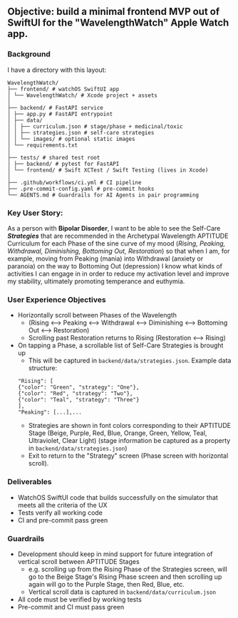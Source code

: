 ## Objective: build a minimal frontend MVP out of SwiftUI for the "WavelengthWatch" Apple Watch app.

### Background

I have a directory with this layout:

```
WavelengthWatch/
├── frontend/ # watchOS SwiftUI app
│ └── WavelengthWatch/ # Xcode project + assets
│
├── backend/ # FastAPI service
│ ├── app.py # FastAPI entrypoint
│ ├── data/
│ │ ├── curriculum.json # stage/phase + medicinal/toxic
│ │ ├── strategies.json # self-care strategies
│ │ └── images/ # optional static images
│ └── requirements.txt
│
├── tests/ # shared test root
│ ├── backend/ # pytest for FastAPI
│ └── frontend/ # Swift XCTest / Swift Testing (lives in Xcode)
│
├── .github/workflows/ci.yml # CI pipeline
├── .pre-commit-config.yaml # pre-commit hooks
└── AGENTS.md # Guardrails for AI Agents in pair programming
```

### Key User Story:
As a person with **Bipolar Disorder**, I want to be able to see the Self-Care ***Strategies*** that are recommended
in the Archetypal Wavelength APTITUDE Curriculum for each Phase of the sine curve of my mood (_Rising, Peaking,
Withdrawal, Diminishing, Bottoming Out, Restoration_) so that when I am, for example, moving from Peaking (mania)
into Withdrawal (anxiety or paranoia) on the way to Bottoming Out (depression) I know what kinds of activities
I can engage in in order to reduce my activation level and improve my stability, ultimately promoting temperance
and euthymia.


### User Experience Objectives
- Horizontally scroll between Phases of the Wavelength
    - (Rising <--> Peaking <--> Withdrawal <--> Diminishing <--> Bottoming Out <--> Restoration)
    - Scrolling past Restoration returns to Rising (Restoration <--> Rising)
- On tapping a Phase, a scrollable list of Self-Care Strategies is brought up
    - This will be captured in `backend/data/strategies.json`. Example data structure:
    ```
    "Rising": [
    {"color": "Green", "strategy": "One"},
    {"color": "Red", "strategy": "Two"},
    {"color": "Teal", "strategy": "Three"}
    ],
    "Peaking": [...],...
    ```
    - Strategies are shown in font colors corresponding to their APTITUDE Stage (Beige, Purple, Red, Blue, Orange, Green,
      Yellow, Teal, Ultraviolet, Clear Light) (stage information be captured as a property in `backend/data/strategies.json`)
    - Exit to return to the "Strategy" screen (Phase screen with horizontal scroll).

### Deliverables
- WatchOS SwiftUI code that builds successfully on the simulator that meets all the criteria of the UX
- Tests verify all working code
- CI and pre-commit pass green

### Guardrails
- Development should keep in mind support for future integration of vertical scroll between APTITUDE Stages
    - e.g. scrolling up from the Rising Phase of the Strategies screen, will go to the Beige Stage's Rising Phase screen
    and then scrolling up again will go to the Purple Stage, then Red, Blue, etc.
    - Vertical scroll data is captured in `backend/data/curriculum.json`
- All code must be verified by working tests
- Pre-commit and CI must pass green
